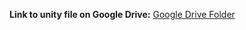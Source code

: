 **Link to unity file on Google Drive:** [Google Drive Folder](https://drive.google.com/drive/folders/1ay3jWQSAl0mOC7onqvN4CsvU3DMqbWMF?usp=sharing)
